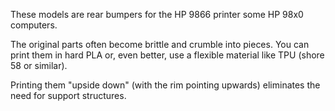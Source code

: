 These models are rear bumpers for the HP 9866 printer some HP 98x0 computers.

The original parts often become brittle and crumble into pieces.
You can print them in hard PLA or, even better, use a flexible material like TPU (shore 58 or similar).

Printing them "upside down" (with the rim pointing upwards) eliminates the need for support structures.
